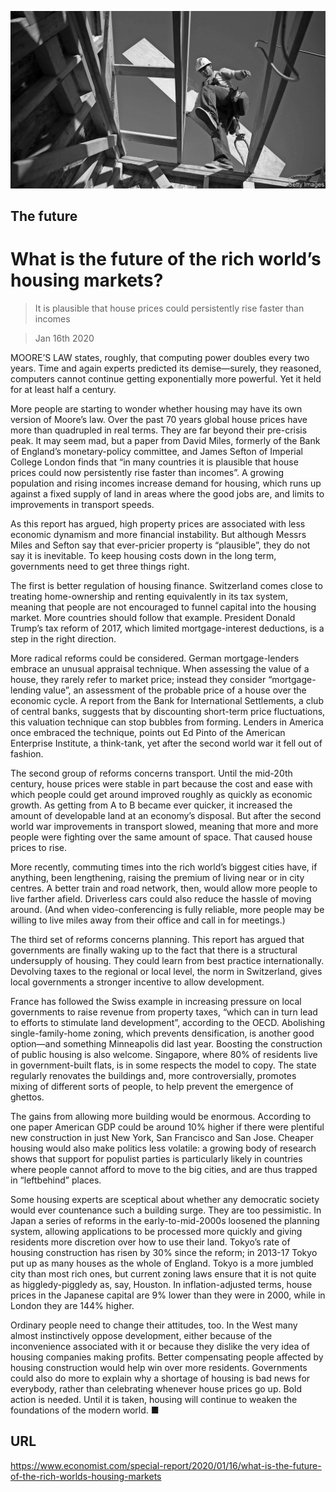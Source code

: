 ![](./images/20200118_SRP542.jpg)

## The future

# What is the future of the rich world’s housing markets?

> It is plausible that house prices could persistently rise faster than incomes

> Jan 16th 2020

MOORE’S LAW states, roughly, that computing power doubles every two years. Time and again experts predicted its demise—surely, they reasoned, computers cannot continue getting exponentially more powerful. Yet it held for at least half a century.

More people are starting to wonder whether housing may have its own version of Moore’s law. Over the past 70 years global house prices have more than quadrupled in real terms. They are far beyond their pre-crisis peak. It may seem mad, but a paper from David Miles, formerly of the Bank of England’s monetary-policy committee, and James Sefton of Imperial College London finds that “in many countries it is plausible that house prices could now persistently rise faster than incomes”. A growing population and rising incomes increase demand for housing, which runs up against a fixed supply of land in areas where the good jobs are, and limits to improvements in transport speeds.

As this report has argued, high property prices are associated with less economic dynamism and more financial instability. But although Messrs Miles and Sefton say that ever-pricier property is “plausible”, they do not say it is inevitable. To keep housing costs down in the long term, governments need to get three things right.

The first is better regulation of housing finance. Switzerland comes close to treating home-ownership and renting equivalently in its tax system, meaning that people are not encouraged to funnel capital into the housing market. More countries should follow that example. President Donald Trump’s tax reform of 2017, which limited mortgage-interest deductions, is a step in the right direction.

More radical reforms could be considered. German mortgage-lenders embrace an unusual appraisal technique. When assessing the value of a house, they rarely refer to market price; instead they consider “mortgage-lending value”, an assessment of the probable price of a house over the economic cycle. A report from the Bank for International Settlements, a club of central banks, suggests that by discounting short-term price fluctuations, this valuation technique can stop bubbles from forming. Lenders in America once embraced the technique, points out Ed Pinto of the American Enterprise Institute, a think-tank, yet after the second world war it fell out of fashion.

The second group of reforms concerns transport. Until the mid-20th century, house prices were stable in part because the cost and ease with which people could get around improved roughly as quickly as economic growth. As getting from A to B became ever quicker, it increased the amount of developable land at an economy’s disposal. But after the second world war improvements in transport slowed, meaning that more and more people were fighting over the same amount of space. That caused house prices to rise.

More recently, commuting times into the rich world’s biggest cities have, if anything, been lengthening, raising the premium of living near or in city centres. A better train and road network, then, would allow more people to live farther afield. Driverless cars could also reduce the hassle of moving around. (And when video-conferencing is fully reliable, more people may be willing to live miles away from their office and call in for meetings.)

The third set of reforms concerns planning. This report has argued that governments are finally waking up to the fact that there is a structural undersupply of housing. They could learn from best practice internationally. Devolving taxes to the regional or local level, the norm in Switzerland, gives local governments a stronger incentive to allow development.

France has followed the Swiss example in increasing pressure on local governments to raise revenue from property taxes, “which can in turn lead to efforts to stimulate land development”, according to the OECD. Abolishing single-family-home zoning, which prevents densification, is another good option—and something Minneapolis did last year. Boosting the construction of public housing is also welcome. Singapore, where 80% of residents live in government-built flats, is in some respects the model to copy. The state regularly renovates the buildings and, more controversially, promotes mixing of different sorts of people, to help prevent the emergence of ghettos.

The gains from allowing more building would be enormous. According to one paper American GDP could be around 10% higher if there were plentiful new construction in just New York, San Francisco and San Jose. Cheaper housing would also make politics less volatile: a growing body of research shows that support for populist parties is particularly likely in countries where people cannot afford to move to the big cities, and are thus trapped in “leftbehind” places.

Some housing experts are sceptical about whether any democratic society would ever countenance such a building surge. They are too pessimistic. In Japan a series of reforms in the early-to-mid-2000s loosened the planning system, allowing applications to be processed more quickly and giving residents more discretion over how to use their land. Tokyo’s rate of housing construction has risen by 30% since the reform; in 2013-17 Tokyo put up as many houses as the whole of England. Tokyo is a more jumbled city than most rich ones, but current zoning laws ensure that it is not quite as higgledy-piggledy as, say, Houston. In inflation-adjusted terms, house prices in the Japanese capital are 9% lower than they were in 2000, while in London they are 144% higher.

Ordinary people need to change their attitudes, too. In the West many almost instinctively oppose development, either because of the inconvenience associated with it or because they dislike the very idea of housing companies making profits. Better compensating people affected by housing construction would help win over more residents. Governments could also do more to explain why a shortage of housing is bad news for everybody, rather than celebrating whenever house prices go up. Bold action is needed. Until it is taken, housing will continue to weaken the foundations of the modern world. ■

## URL

https://www.economist.com/special-report/2020/01/16/what-is-the-future-of-the-rich-worlds-housing-markets
